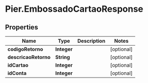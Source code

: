 # Pier.EmbossadoCartaoResponse

## Properties
Name | Type | Description | Notes
------------ | ------------- | ------------- | -------------
**codigoRetorno** | **Integer** |  | [optional] 
**descricaoRetorno** | **String** |  | [optional] 
**idCartao** | **Integer** |  | [optional] 
**idConta** | **Integer** |  | [optional] 


